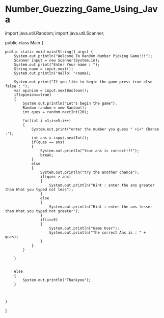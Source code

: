 # Number_Guezzing_Game_Using_Java
import java.util.Random;
import java.util.Scanner;

public class Main {

    public static void main(String[] args) {
        System.out.println("Welcome To Random Number Picking Game!!!");
        Scanner input = new Scanner(System.in);
        System.out.print("Enter Your name : ");
        String name = input.next();
        System.out.println("Hello! "+name);

        System.out.print("If you like to begin the game press true else false : ");
        var opinion = input.nextBoolean();
        if(opinion==true)
        {
            System.out.println("Let's begin the game");
            Random random = new Random();
            int ques = random.nextInt(20);

            for(int i =1;i<=5;i++)
            {
                System.out.print("enter the number you guess " +i+" Chance :");
                int ans = input.nextInt();
                if(ques == ans)
                {
                    System.out.println("Your ans is correct!!!");
                    break;
                }
                else
                {
                    System.out.println("try the another chance");
                    if(ques > ans)
                    {
                        System.out.println("Hint : enter the ans greater than What you typed not less");
                    }
                    else
                    {
                        System.out.println("Hint : enter the ans lesser than What you typed not greater");
                    }
                    if(i==5)
                    {
                        System.out.println("Game Over");
                        System.out.println("The correct Ans is : " + ques);
                    }
                }
            }

        }


        else
        {
            System.out.println("Thankyou");
        }



    }
}
